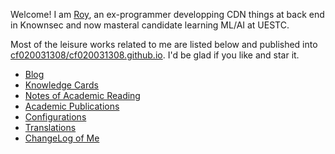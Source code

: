 Welcome! I am [Roy](https://github.com/cf020031308), an ex-programmer developping CDN things at back end in Knownsec and now masteral candidate learning ML/AI at UESTC.

Most of the leisure works related to me are listed below and published into [cf020031308/cf020031308.github.io](https://github.com/cf020031308/cf020031308.github.io). I'd be glad if you like and star it.

- [Blog](https://cf020031308.github.io/blog/)
- [Knowledge Cards](https://cf020031308.github.io/wiki/)
- [Notes of Academic Reading](https://cf020031308.github.io/papers/)
- [Academic Publications](https://cf020031308.github.io/pub.html)
- [Configurations](https://github.com/cf020031308/cf020031308.github.io/tree/master/dotfiles)
- [Translations](https://github.com/xitu/gold-miner/pulls?utf8=%E2%9C%93&q=is%3Apr+author%3Acf020031308)
- [ChangeLog of Me](https://cf020031308.github.io/changelog.html)
